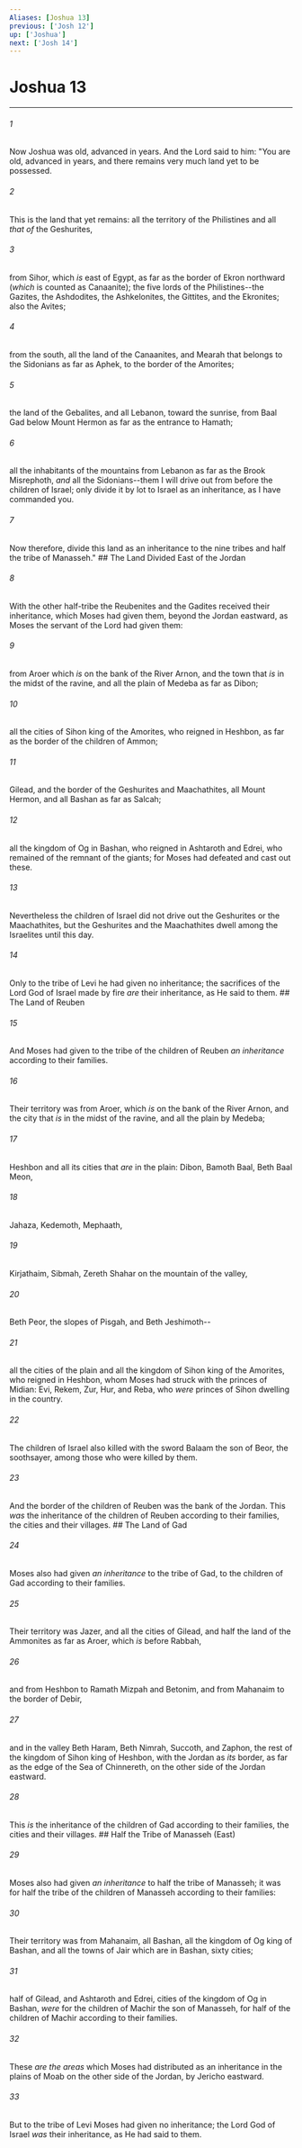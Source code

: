 ```yaml
---
Aliases: [Joshua 13]
previous: ['Josh 12']
up: ['Joshua']
next: ['Josh 14']
---
```

# Joshua 13

***


###### 1 
Now Joshua was old, advanced in years. And the Lord said to him: "You are old, advanced in years, and there remains very much land yet to be possessed. 

###### 2 
This is the land that yet remains: all the territory of the Philistines and all _that of_ the Geshurites, 

###### 3 
from Sihor, which _is_ east of Egypt, as far as the border of Ekron northward (_which_ is counted as Canaanite); the five lords of the Philistines--the Gazites, the Ashdodites, the Ashkelonites, the Gittites, and the Ekronites; also the Avites; 

###### 4 
from the south, all the land of the Canaanites, and Mearah that belongs to the Sidonians as far as Aphek, to the border of the Amorites; 

###### 5 
the land of the Gebalites, and all Lebanon, toward the sunrise, from Baal Gad below Mount Hermon as far as the entrance to Hamath; 

###### 6 
all the inhabitants of the mountains from Lebanon as far as the Brook Misrephoth, _and_ all the Sidonians--them I will drive out from before the children of Israel; only divide it by lot to Israel as an inheritance, as I have commanded you. 

###### 7 
Now therefore, divide this land as an inheritance to the nine tribes and half the tribe of Manasseh." ## The Land Divided East of the Jordan 

###### 8 
With the other half-tribe the Reubenites and the Gadites received their inheritance, which Moses had given them, beyond the Jordan eastward, as Moses the servant of the Lord had given them: 

###### 9 
from Aroer which _is_ on the bank of the River Arnon, and the town that _is_ in the midst of the ravine, and all the plain of Medeba as far as Dibon; 

###### 10 
all the cities of Sihon king of the Amorites, who reigned in Heshbon, as far as the border of the children of Ammon; 

###### 11 
Gilead, and the border of the Geshurites and Maachathites, all Mount Hermon, and all Bashan as far as Salcah; 

###### 12 
all the kingdom of Og in Bashan, who reigned in Ashtaroth and Edrei, who remained of the remnant of the giants; for Moses had defeated and cast out these. 

###### 13 
Nevertheless the children of Israel did not drive out the Geshurites or the Maachathites, but the Geshurites and the Maachathites dwell among the Israelites until this day. 

###### 14 
Only to the tribe of Levi he had given no inheritance; the sacrifices of the Lord God of Israel made by fire _are_ their inheritance, as He said to them. ## The Land of Reuben 

###### 15 
And Moses had given to the tribe of the children of Reuben _an inheritance_ according to their families. 

###### 16 
Their territory was from Aroer, which _is_ on the bank of the River Arnon, and the city that _is_ in the midst of the ravine, and all the plain by Medeba; 

###### 17 
Heshbon and all its cities that _are_ in the plain: Dibon, Bamoth Baal, Beth Baal Meon, 

###### 18 
Jahaza, Kedemoth, Mephaath, 

###### 19 
Kirjathaim, Sibmah, Zereth Shahar on the mountain of the valley, 

###### 20 
Beth Peor, the slopes of Pisgah, and Beth Jeshimoth-- 

###### 21 
all the cities of the plain and all the kingdom of Sihon king of the Amorites, who reigned in Heshbon, whom Moses had struck with the princes of Midian: Evi, Rekem, Zur, Hur, and Reba, who _were_ princes of Sihon dwelling in the country. 

###### 22 
The children of Israel also killed with the sword Balaam the son of Beor, the soothsayer, among those who were killed by them. 

###### 23 
And the border of the children of Reuben was the bank of the Jordan. This _was_ the inheritance of the children of Reuben according to their families, the cities and their villages. ## The Land of Gad 

###### 24 
Moses also had given _an inheritance_ to the tribe of Gad, to the children of Gad according to their families. 

###### 25 
Their territory was Jazer, and all the cities of Gilead, and half the land of the Ammonites as far as Aroer, which _is_ before Rabbah, 

###### 26 
and from Heshbon to Ramath Mizpah and Betonim, and from Mahanaim to the border of Debir, 

###### 27 
and in the valley Beth Haram, Beth Nimrah, Succoth, and Zaphon, the rest of the kingdom of Sihon king of Heshbon, with the Jordan as _its_ border, as far as the edge of the Sea of Chinnereth, on the other side of the Jordan eastward. 

###### 28 
This _is_ the inheritance of the children of Gad according to their families, the cities and their villages. ## Half the Tribe of Manasseh (East) 

###### 29 
Moses also had given _an inheritance_ to half the tribe of Manasseh; it was for half the tribe of the children of Manasseh according to their families: 

###### 30 
Their territory was from Mahanaim, all Bashan, all the kingdom of Og king of Bashan, and all the towns of Jair which are in Bashan, sixty cities; 

###### 31 
half of Gilead, and Ashtaroth and Edrei, cities of the kingdom of Og in Bashan, _were_ for the children of Machir the son of Manasseh, for half of the children of Machir according to their families. 

###### 32 
These _are the areas_ which Moses had distributed as an inheritance in the plains of Moab on the other side of the Jordan, by Jericho eastward. 

###### 33 
But to the tribe of Levi Moses had given no inheritance; the Lord God of Israel _was_ their inheritance, as He had said to them.
